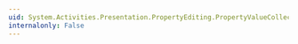 ```yaml
---
uid: System.Activities.Presentation.PropertyEditing.PropertyValueCollection.Count
internalonly: False
---
```

